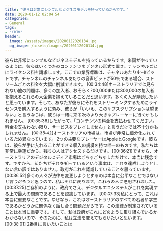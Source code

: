 ```yaml
---
title: "彼らは非常にシンプルなビジネスモデルを持っているからです。"
date: 2020-01-12 02:04:54
categories:
- General
tags:
- "CDTV"
header:
  image: /assets/images/20200112020134.jpg
  og_image: /assets/images/20200112020134.jpg
---
```


彼らは非常にシンプルなビジネスモデルを持っているからです。米国がやっているように、彼らはいくつかのコンテンツをデジタル形式で置き、チャンネルごとにライセンス料を請求します。ここでの業界標準は、チャネルあたり4〜8ビットです。チャンネルのチャンネルあたりの音声ビットが50％である場合、ストリームごとの料金を大幅に削減できます。 [00:34:48]オーストラリアでは見られない他の問題は、多くの加入者、おそらく200,000または300,000の加入者を抱えるこれらの大企業を抱えていることだと思います。多くの人が購読したいと思っています。そして、あなたが彼らにそれをストリーミングするためにライセンスを購入するように頼み、彼らが「いいえ、このサブスクリプションは望まない」と言うならば、彼らは一緒に来る次のより大きなプレーヤーに行くかもしれません。 [00:35:36]したがって、「コンテンツの料金を支払わせてください。料金を支払わない限り、サービスをプレイしません」と言うだけでは不十分かもしれません。 [00:35:42]オーストラリアの市場は、市場が非常に細分化されているため異なっています。 2つの主要なプレーヤーはAppleとGoogleです。彼らは、彼らが手に入れることができる収入の規模を持つ唯一のものです。私たちは非常に幸運だから、残りの人はアクセスするだけです。 [00:36:21]ですから、オーストラリアのデジタルメディア市場はごちゃごちゃしただけで、本当に残念です。ですから、私たちがそれを知っているという事実は、これを達成しようとしない言い訳ではありません。政府がこれを認識していることを願っています。 [00:36:52]多くの人々が法律を変更しようとするのは本当に公平なことではないと言うだろうと思うので、私はそれに戻ります。これらの人に悪用されました。 [00:37:25]ご存知のように、政府でさえ、デジタルエコシステムがこれを実現する上で最大の問題であることを認識しています。 [00:37:33]私にとって、これは本当に重要なことです。なぜなら、これはオーストラリアのすべての若者が学生であるかどうかに関係なく話し合う問題だからです。この法律が制定されていることは本当に重要です。そして、私は政府がこれにどのように取り組んでいるかわからないので、そのために、私は立法を変えてもらいたいと思います。 [00:38:01] 2番目に言いたいことは
